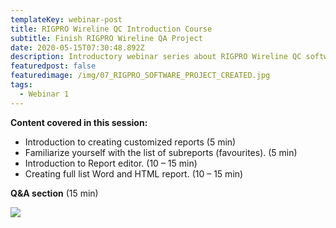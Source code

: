 ```yaml
---
templateKey: webinar-post
title: RIGPRO Wireline QC Introduction Course
subtitle: Finish RIGPRO Wireline QA Project
date: 2020-05-15T07:30:48.892Z
description: Introductory webinar series about RIGPRO Wireline QC software platform.
featuredpost: false
featuredimage: /img/07_RIGPRO_SOFTWARE_PROJECT_CREATED.jpg
tags:
  - Webinar 1
---
```

**Content covered in this session:**

* Introduction to creating customized reports (5 min)
* Familiarize yourself with the list of subreports (favourites). (5 min)
* Introduction to Report editor. (10 – 15 min)
* Creating full list Word and HTML report. (10 – 15 min)

**Q&A section** (15 min)

![](/img/ReportingModule_img.png)
